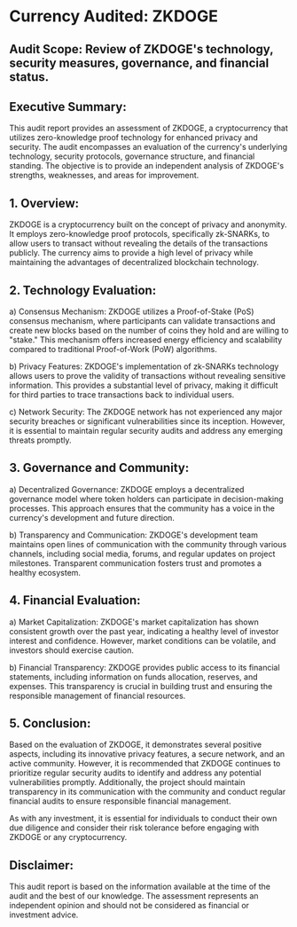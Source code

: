 # Currency Audited: ZKDOGE

## Audit Scope: Review of ZKDOGE's technology, security measures, governance, and financial status.

## Executive Summary:

This audit report provides an assessment of ZKDOGE, a cryptocurrency that utilizes zero-knowledge proof technology for enhanced privacy and security. The audit encompasses an evaluation of the currency's underlying technology, security protocols, governance structure, and financial standing. The objective is to provide an independent analysis of ZKDOGE's strengths, weaknesses, and areas for improvement.

## 1. Overview:

ZKDOGE is a cryptocurrency built on the concept of privacy and anonymity. It employs zero-knowledge proof protocols, specifically zk-SNARKs, to allow users to transact without revealing the details of the transactions publicly. The currency aims to provide a high level of privacy while maintaining the advantages of decentralized blockchain technology.

## 2. Technology Evaluation:

a) Consensus Mechanism: ZKDOGE utilizes a Proof-of-Stake (PoS) consensus mechanism, where participants can validate transactions and create new blocks based on the number of coins they hold and are willing to "stake." This mechanism offers increased energy efficiency and scalability compared to traditional Proof-of-Work (PoW) algorithms.

b) Privacy Features: ZKDOGE's implementation of zk-SNARKs technology allows users to prove the validity of transactions without revealing sensitive information. This provides a substantial level of privacy, making it difficult for third parties to trace transactions back to individual users.

c) Network Security: The ZKDOGE network has not experienced any major security breaches or significant vulnerabilities since its inception. However, it is essential to maintain regular security audits and address any emerging threats promptly.

## 3. Governance and Community:

a) Decentralized Governance: ZKDOGE employs a decentralized governance model where token holders can participate in decision-making processes. This approach ensures that the community has a voice in the currency's development and future direction.

b) Transparency and Communication: ZKDOGE's development team maintains open lines of communication with the community through various channels, including social media, forums, and regular updates on project milestones. Transparent communication fosters trust and promotes a healthy ecosystem.

## 4. Financial Evaluation:

a) Market Capitalization: ZKDOGE's market capitalization has shown consistent growth over the past year, indicating a healthy level of investor interest and confidence. However, market conditions can be volatile, and investors should exercise caution.

b) Financial Transparency: ZKDOGE provides public access to its financial statements, including information on funds allocation, reserves, and expenses. This transparency is crucial in building trust and ensuring the responsible management of financial resources.

## 5. Conclusion:

Based on the evaluation of ZKDOGE, it demonstrates several positive aspects, including its innovative privacy features, a secure network, and an active community. However, it is recommended that ZKDOGE continues to prioritize regular security audits to identify and address any potential vulnerabilities promptly. Additionally, the project should maintain transparency in its communication with the community and conduct regular financial audits to ensure responsible financial management.

As with any investment, it is essential for individuals to conduct their own due diligence and consider their risk tolerance before engaging with ZKDOGE or any cryptocurrency.

## Disclaimer:

This audit report is based on the information available at the time of the audit and the best of our knowledge. The assessment represents an independent opinion and should not be considered as financial or investment advice.
